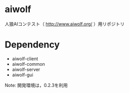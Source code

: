 # aiwolf
人狼AIコンテスト（ http://www.aiwolf.org/ ）用リポジトリ

# Dependency
* aiwolf-client
* aiwolf-common
* aiwolf-server
* aiwolf-gui

Note: 開発環境は，0.2.3を利用
